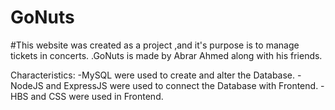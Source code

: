 # GoNuts
#This website was created as a project ,and it's purpose is to manage tickets in concerts.
.GoNuts is made by Abrar Ahmed along with his friends.

Characteristics:
-MySQL were used to create and alter the Database.
-NodeJS and ExpressJS were used to connect the Database with Frontend.
-HBS and CSS were used in Frontend.

